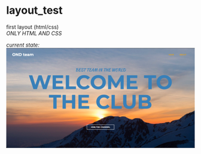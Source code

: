 # layout_test
 first layout (html/css)    
 _ONLY HTML AND CSS_

*current state:*
<img src= "https://github.com/muslimitsuhide/layout_test/blob/main/assets/images/status.1.png">
